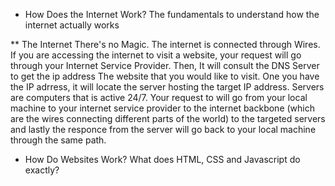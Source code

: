 * How Does the Internet Work?
    The fundamentals to understand how the internet actually works

** The Internet
    There's no Magic. The internet is connected through Wires.
    If you are accessing the internet to visit a website,
    your request will go through your Internet Service Provider.
    Then, It will consult the DNS Server to get the ip address 
    The website that you would like to visit.
    One you have the IP adrress, it will locate the server hosting
    the target IP address. Servers are computers that is active 24/7.
    Your request to will go from your local machine to your internet
    service provider to the internet backbone (which are the wires connecting
    different parts of the world) to the targeted servers and lastly
    the responce from the server will go back to your local machine 
    through the same path.

* How Do Websites Work?
    What does HTML, CSS and Javascript do exactly?
    